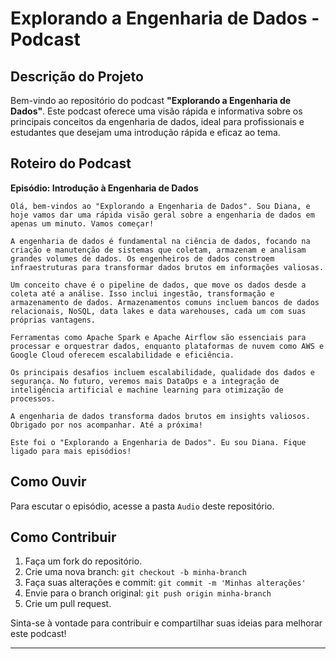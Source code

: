 # Explorando a Engenharia de Dados - Podcast

## Descrição do Projeto

Bem-vindo ao repositório do podcast **"Explorando a Engenharia de Dados"**. Este podcast oferece uma visão rápida e informativa sobre os principais conceitos da engenharia de dados, ideal para profissionais e estudantes que desejam uma introdução rápida e eficaz ao tema.

## Roteiro do Podcast

**Episódio: Introdução à Engenharia de Dados**

```
Olá, bem-vindos ao "Explorando a Engenharia de Dados". Sou Diana, e hoje vamos dar uma rápida visão geral sobre a engenharia de dados em apenas um minuto. Vamos começar!

A engenharia de dados é fundamental na ciência de dados, focando na criação e manutenção de sistemas que coletam, armazenam e analisam grandes volumes de dados. Os engenheiros de dados constroem infraestruturas para transformar dados brutos em informações valiosas.

Um conceito chave é o pipeline de dados, que move os dados desde a coleta até a análise. Isso inclui ingestão, transformação e armazenamento de dados. Armazenamentos comuns incluem bancos de dados relacionais, NoSQL, data lakes e data warehouses, cada um com suas próprias vantagens.

Ferramentas como Apache Spark e Apache Airflow são essenciais para processar e orquestrar dados, enquanto plataformas de nuvem como AWS e Google Cloud oferecem escalabilidade e eficiência.

Os principais desafios incluem escalabilidade, qualidade dos dados e segurança. No futuro, veremos mais DataOps e a integração de inteligência artificial e machine learning para otimização de processos.

A engenharia de dados transforma dados brutos em insights valiosos. Obrigado por nos acompanhar. Até a próxima!

Este foi o "Explorando a Engenharia de Dados". Eu sou Diana. Fique ligado para mais episódios!
```

## Como Ouvir

Para escutar o episódio, acesse a pasta `Audio` deste repositório.

## Como Contribuir

1. Faça um fork do repositório.
2. Crie uma nova branch: `git checkout -b minha-branch`
3. Faça suas alterações e commit: `git commit -m 'Minhas alterações'`
4. Envie para o branch original: `git push origin minha-branch`
5. Crie um pull request.

Sinta-se à vontade para contribuir e compartilhar suas ideias para melhorar este podcast!

---
